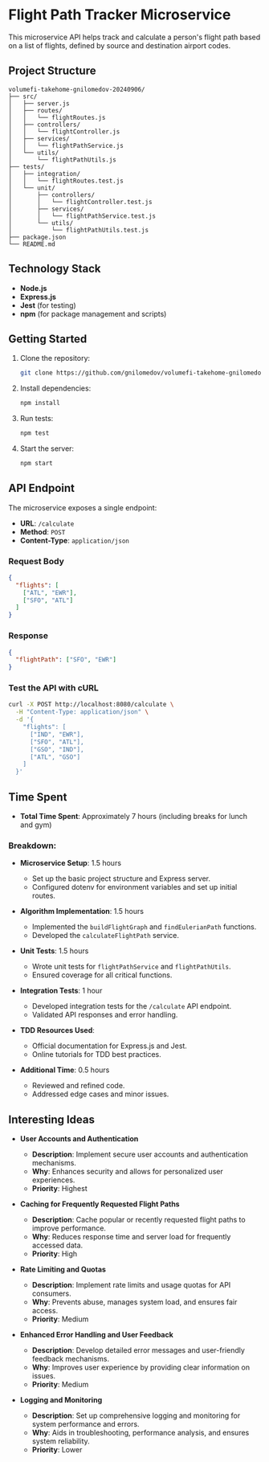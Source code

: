 # Flight Path Tracker Microservice

This microservice API helps track and calculate a person's flight path based on a list of flights, defined by source and destination airport codes.

## Project Structure

```
volumefi-takehome-gnilomedov-20240906/
├── src/
│   ├── server.js
│   ├── routes/
│   │   └── flightRoutes.js
│   ├── controllers/
│   │   └── flightController.js
│   ├── services/
│   │   └── flightPathService.js
│   └── utils/
│       └── flightPathUtils.js
├── tests/
│   ├── integration/
│   │   └── flightRoutes.test.js
│   └── unit/
│       ├── controllers/
│       │   └── flightController.test.js
│       ├── services/
│       │   └── flightPathService.test.js
│       └── utils/
│           └── flightPathUtils.test.js
├── package.json
└── README.md
```

## Technology Stack

- **Node.js**
- **Express.js**
- **Jest** (for testing)
- **npm** (for package management and scripts)

## Getting Started

1. Clone the repository:
   ```sh
   git clone https://github.com/gnilomedov/volumefi-takehome-gnilomedov-20240906
   ```
2. Install dependencies:
   ```sh
   npm install
   ```
3. Run tests:
   ```sh
   npm test
   ```
4. Start the server:
   ```sh
   npm start
   ```

## API Endpoint

The microservice exposes a single endpoint:

- **URL**: `/calculate`
- **Method**: `POST`
- **Content-Type**: `application/json`

### Request Body

```json
{
  "flights": [
    ["ATL", "EWR"],
    ["SFO", "ATL"]
  ]
}
```

### Response

```json
{
  "flightPath": ["SFO", "EWR"]
}
```

### Test the API with cURL

```sh
curl -X POST http://localhost:8080/calculate \
  -H "Content-Type: application/json" \
  -d '{
    "flights": [
      ["IND", "EWR"],
      ["SFO", "ATL"],
      ["GSO", "IND"],
      ["ATL", "GSO"]
    ]
  }'
```

## Time Spent

- **Total Time Spent**: Approximately 7 hours (including breaks for lunch and gym)

### Breakdown:
- **Microservice Setup**: 1.5 hours
  - Set up the basic project structure and Express server.
  - Configured dotenv for environment variables and set up initial routes.

- **Algorithm Implementation**: 1.5 hours
  - Implemented the `buildFlightGraph` and `findEulerianPath` functions.
  - Developed the `calculateFlightPath` service.

- **Unit Tests**: 1.5 hours
  - Wrote unit tests for `flightPathService` and `flightPathUtils`.
  - Ensured coverage for all critical functions.

- **Integration Tests**: 1 hour
  - Developed integration tests for the `/calculate` API endpoint.
  - Validated API responses and error handling.

- **TDD Resources Used**:
  - Official documentation for Express.js and Jest.
  - Online tutorials for TDD best practices.

- **Additional Time**: 0.5 hours
  - Reviewed and refined code.
  - Addressed edge cases and minor issues.

## Interesting Ideas

- **User Accounts and Authentication**
  - **Description**: Implement secure user accounts and authentication mechanisms.
  - **Why**: Enhances security and allows for personalized user experiences.
  - **Priority**: Highest

- **Caching for Frequently Requested Flight Paths**
  - **Description**: Cache popular or recently requested flight paths to improve performance.
  - **Why**: Reduces response time and server load for frequently accessed data.
  - **Priority**: High

- **Rate Limiting and Quotas**
  - **Description**: Implement rate limits and usage quotas for API consumers.
  - **Why**: Prevents abuse, manages system load, and ensures fair access.
  - **Priority**: Medium

- **Enhanced Error Handling and User Feedback**
  - **Description**: Develop detailed error messages and user-friendly feedback mechanisms.
  - **Why**: Improves user experience by providing clear information on issues.
  - **Priority**: Medium

- **Logging and Monitoring**
  - **Description**: Set up comprehensive logging and monitoring for system performance and errors.
  - **Why**: Aids in troubleshooting, performance analysis, and ensures system reliability.
  - **Priority**: Lower
